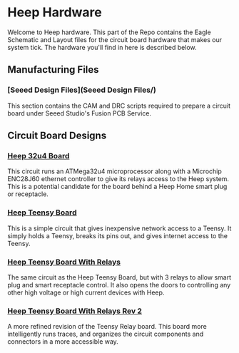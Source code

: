 # Heep Hardware

Welcome to Heep hardware. This part of the Repo contains the Eagle Schematic and Layout files for the circuit board hardware that makes our system tick. The hardware you'll find in here is described below.

## Manufacturing Files

### [Seeed Design Files](Seeed Design Files/)

This section contains the CAM and DRC scripts required to prepare a circuit board under Seeed Studio's Fusion PCB Service. 

## Circuit Board Designs

### [Heep 32u4 Board](Heep32u4Board/)

This circuit runs an ATMega32u4 microprocessor along with a Microchip ENC28J60 ethernet controller to give its relays access to the Heep system. This is a potential candidate for the board behind a Heep Home smart plug or receptacle.

### [Heep Teensy Board](HeepTeensyBoard/)

This is a simple circuit that gives inexpensive network access to a Teensy. It simply holds a Teensy, breaks its pins out, and gives internet access to the Teensy.

### [Heep Teensy Board With Relays](HeepTeensyBoardWithRelays/) 

The same circuit as the Heep Teensy Board, but with 3 relays to allow smart plug and smart receptacle control. It also opens the doors to controlling any other high voltage or high current devices with Heep.

### [Heep Teensy Board With Relays Rev 2](HeepTeensyBoardWithRelaysRev2/) 

A more refined revision of the Teensy Relay board. This board more intelligently runs traces, and organizes the circuit components and connectors in a more accessible way.
